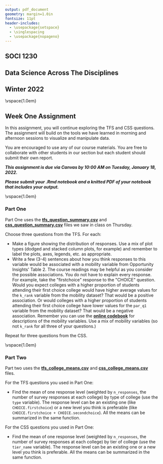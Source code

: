 ```yaml
---
output: pdf_document
geometry: margin=1.0in
fontsize: 11pt
header-includes:
  - \usepackage{setspace}
  - \singlespacing 
  - \usepackage{nopageno} 
---
```


## SOCI 1230

## Data Science Across The Disciplines

## Winter 2022

\vspace{1.0em}

## Week One Assignment

In this assignment, you will continue exploring the TFS and CSS questions. The assignment will build on the tools we have learned in morning and afternoon sessions to visualize and manipulate data. 

You are encouraged to use any of our course materials. You are free to collaborate with other students in our section but each student should submit their own report.

***This assignment is due via Canvas by 10:00 AM on Tuesday, January 18, 2022.***

***Please submit your .Rmd notebook and a knitted PDF of your notebook that includes your output.***

\vspace{1.0em}

### Part One

Part One uses the [**tfs_question_summary.csv**](https://raw.githubusercontent.com/mjclawrence/soci1230_w22/main/data/tfs_question_summary.csv) and [**css_question_summary.csv**](https://raw.githubusercontent.com/mjclawrence/soci1230_w22/main/data/css_question_summary.csv) files we saw in class on Thursday.

Choose three questions from the TFS. For each:

- Make a figure showing the distribution of responses. Use a mix of plot types (dodged and stacked column plots, for example) and remember to label the plots, axes, legends, etc. as appropriate. 
- Write a few (3-4) sentences about how you think responses to this variable would be associated with a mobility variable from Opportunity Insights' Table 2. The course readings may be helpful as you consider the possible associations. You do not have to explain every response. For example, take the "firstchoice" response to the "CHOICE" question. Would you expect colleges with a higher proportion of students attending their first choice college would have higher average values for the `k_rank` variable from the mobility dataset? That would be a positive association. Or would colleges with a higher proportion of students attending their first choice college have lower values for the `par_q1` variable from the mobility dataset? That would be a negative association. Remember you can use the [**online codebook**](https://opportunityinsights.org/wp-content/uploads/2018/04/Codebook-MRC-Table-2.pdf) for descriptions of the mobility variables. Use a mix of mobility variables (so not `k_rank` for all three of your questions.)

Repeat for three questions from the CSS.

\vspace{1.0em}

### Part Two

Part two uses the [**tfs_college_means.csv**](https://raw.githubusercontent.com/mjclawrence/soci1230_w22/main/data/tfs_college_means.csv) and [**css_college_means.csv**](https://raw.githubusercontent.com/mjclawrence/soci1230_w22/main/data/css_college_means.csv) files. 

For the TFS questions you used in Part One:

- Find the mean of one response level (weighted by `n_responses`, the number of survey responses at each college) by type of college (use the `type` variable). The response level can be an existing one (like `CHOICE.firstchoice`) or a new level you think is preferable (like `CHOICE.firstchoice + CHOICE.secondchoice`). All the means can be summarized in the same function.

For the CSS questions you used in Part One:

- Find the mean of one response level (weighted by `n_responses`, the number of survey responses at each college) by tier of college (use the `tier_name` variable). The response level can be an existing one or a new level you think is preferable. All the means can be summarized in the same function.